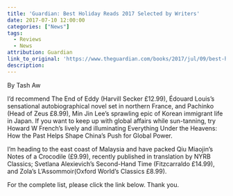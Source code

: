 ```yaml
---
title: 'Guardian: Best Holiday Reads 2017 Selected by Writers'
date: 2017-07-10 12:00:00
categories: ["News"]
tags:
  - Reviews
  - News
attribution: Guardian
link_to_original: 'https://www.theguardian.com/books/2017/jul/09/best-holiday-reads-summer-reading-2017-john-banville-jackie-kay-kirsty-wark-melvyn-bragg'
description:
---
```



By Tash Aw

I’d recommend The End of Eddy (Harvill Secker £12.99), Édouard Louis’s sensational autobiographical novel set in northern France, and Pachinko (Head of Zeus £8.99), Min Jin Lee’s sprawling epic of Korean immigrant life in Japan. If you want to keep up with global affairs while sun-tanning, try Howard W French’s lively and illuminating Everything Under the Heavens: How the Past Helps Shape China’s Push for Global Power.

I’m heading to the east coast of Malaysia and have packed Qiu Miaojin’s Notes of a Crocodile (£9.99), recently published in translation by NYRB Classics; Svetlana Alexievich’s Second-Hand Time (Fitzcarraldo £14.99), and Zola’s L’Assommoir(Oxford World’s Classics £8.99).

For the complete list, please click the link below. Thank you.